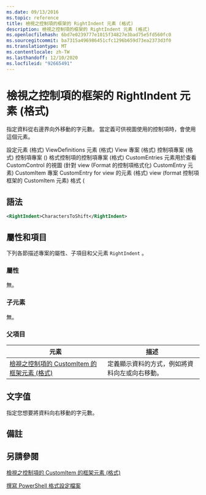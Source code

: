 ```yaml
---
ms.date: 09/13/2016
ms.topic: reference
title: 檢視之控制項的框架的 RightIndent 元素 (格式)
description: 檢視之控制項的框架的 RightIndent 元素 (格式)
ms.openlocfilehash: 6bd7e0239777e1015f34827e3bad75e5fd560fc0
ms.sourcegitcommit: ba7315a496986451cfc1296b659d73ea2373d3f0
ms.translationtype: MT
ms.contentlocale: zh-TW
ms.lasthandoff: 12/10/2020
ms.locfileid: "92665491"
---
```

# <a name="rightindent-element-for-frame-for-controls-for-view-format"></a>檢視之控制項的框架的 RightIndent 元素 (格式)

指定資料從右邊界向外移動的字元數。 當定義可供視圖使用的控制項時，會使用這個元素。

設定元素 (格式) ViewDefinitions 元素 (格式) View 專案 (格式) 控制項專案 (格式) 控制項專案 () 格式控制項的控制項專案 (格式) CustomEntries 元素用於查看 CustomControl 的視圖 (針對 view (Format 的控制項格式化) CustomEntry 元素) CustomItem 專案 CustomEntry for view 的元素 (格式) view (format 控制項框架的 CustomItem 元素) 格式 (

## <a name="syntax"></a>語法

```xml
<RightIndent>CharactersToShift</RightIndent>
```

## <a name="attributes-and-elements"></a>屬性和項目

下列各節描述專案的屬性、子項目和父元素 `RightIndent` 。

### <a name="attributes"></a>屬性

無。

### <a name="child-elements"></a>子元素

無。

### <a name="parent-elements"></a>父項目

|元素|描述|
|-------------|-----------------|
|[檢視之控制項的 CustomItem 的框架元素 (格式)](./frame-element-for-customitem-for-controls-for-view-format.md)|定義顯示資料的方式，例如將資料向左或向右移動。|

## <a name="text-value"></a>文字值

指定您想要將資料向右移動的字元數。

## <a name="remarks"></a>備註

## <a name="see-also"></a>另請參閱

[檢視之控制項的 CustomItem 的框架元素 (格式)](./frame-element-for-customitem-for-controls-for-view-format.md)

[撰寫 PowerShell 格式設定檔案](./writing-a-powershell-formatting-file.md)
